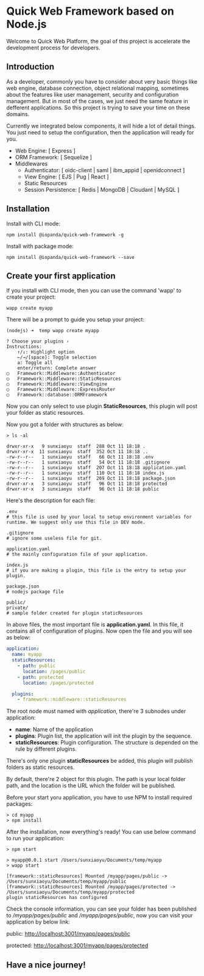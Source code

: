 # Quick Web Framework based on Node.js

Welcome to Quick Web Platform, the goal of this project is accelerate the development process for developers.

## Introduction

As a developer, commonly you have to consider about very basic things like web engine, database connection, object relational mapping, sometimes about the features like user management, security and configuration management. But in most of the cases, we just need the same feature in defferent applications. So this project is trying to save your time on these domains.

Currently we integrated below components, it will hide a lot of detail things. You just need to setup the configuration, then the application will ready for you.

- Web Engine: \[ Express \]
- ORM Framework: \[ Sequelize \]
- Middlewares
    - Authenticator: \[ oidc-client | saml | ibm_appid | openidconnect \]
    - View Engine: \[ EJS | Pug | React \]
    - Static Resources
    - Session Persistence: \[ Redis | MongoDB | Cloudant | MySQL \]

## Installation

Install with CLI mode:

```shell
npm install @iopanda/quick-web-framework -g
```

Install with package mode:

```shell
npm install @iopanda/quick-web-framework --save
```

## Create your first application

If you install with CLI mode, then you can use the command 'wapp' to create your project:

```shell
wapp create myapp
```

There will be a prompt to guide you setup your project:

```shell
(nodejs) ➜  temp wapp create myapp

? Choose your plugins ›
Instructions:
    ↑/↓: Highlight option
    ←/→/[space]: Toggle selection
    a: Toggle all
    enter/return: Complete answer
◯   Framework::Middleware::Authenticator
◯   Framework::Middleware::StaticResources
◯   Framework::Middleware::ViewEngine
◯   Framework::Middleware::ExpressRouter
◯   Framework::database::ORMFramework
```

Now you can only select to use plugin **StaticResources**, this plugin will post your folder as static resources.

Now you got a folder with structures as below:

```shell
> ls -al

drwxr-xr-x   9 sunxiaoyu  staff  288 Oct 11 18:18 .
drwxr-xr-x  11 sunxiaoyu  staff  352 Oct 11 18:18 ..
-rw-r--r--   1 sunxiaoyu  staff   66 Oct 11 18:18 .env
-rw-r--r--   1 sunxiaoyu  staff   54 Oct 11 18:18 .gitignore
-rw-r--r--   1 sunxiaoyu  staff  207 Oct 11 18:18 application.yaml
-rw-r--r--   1 sunxiaoyu  staff  110 Oct 11 18:18 index.js
-rw-r--r--   1 sunxiaoyu  staff  269 Oct 11 18:18 package.json
drwxr-xr-x   3 sunxiaoyu  staff   96 Oct 11 18:18 protected
drwxr-xr-x   3 sunxiaoyu  staff   96 Oct 11 18:18 public
```

Here's the description for each file:

```shell
.env
# this file is used by your local to setup environment variables for runtime. We suggest only use this file in DEV mode.

.gitignore
# ignore some useless file for git.

application.yaml
# the mainly configuration file of your application.

index.js
# if you are making a plugin, this file is the entry to setup your plugin.

package.json
# nodejs package file

public/
private/
# sample folder created for plugin staticResources
```

In above files, the most important file is **application.yaml**. In this file, it contains all of configuration of plugins. Now open the file and you will see as below:

```yaml
application:
  name: myapp
  staticResources:
    - path: public
      location: /pages/public
    - path: protected
      location: /pages/protected

  plugins:
    - framework::middleware::staticResources
```

The root node must named with *application*, there're 3 subnodes under application:
- **name**: Name of the application
- **plugins**: Plugin list, the application will init the plugin by the sequence.
- **staticResources**: Plugin configuration. The structure is depended on the rule by different plugins.

There's only one plugin **staticResources** be added, this plugin will publish folders as static resources.

By default, there're 2 object for this plugin. The path is your local folder path, and the location is the URL which the folder will be published.

Before your start yoru application, you have to use NPM to install required packages:

```shell
> cd myapp
> npm install
```

After the installation, now everything's ready! You can use below command to run your application:

```shell
> npm start

> myapp@0.0.1 start /Users/sunxiaoyu/Documents/temp/myapp
> wapp start

[framework::staticResources] Mounted /myapp/pages/public -> /Users/sunxiaoyu/Documents/temp/myapp/public
[framework::staticResources] Mounted /myapp/pages/protected -> /Users/sunxiaoyu/Documents/temp/myapp/protected
plugin staticResources has configured
```

Check the console information, you can see your folder has been published to */myapp/pages/public* and */myapp/pages/public*, now you can visit your application by below link:

public: [http://localhost:3001/myapp/pages/public]()

protected: [http://localhost:3001/myapp/pages/protected]()

## Have a nice journey!